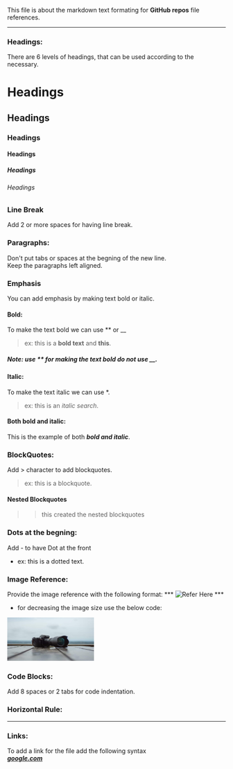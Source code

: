This file is about the markdown text formating for **GitHub repos** file references.   

---
   
### Headings:

There are 6 levels of headings, that can be used according to the necessary.
# Headings
## Headings
### Headings
#### Headings
##### Headings
###### Headings
   
### Line Break
Add 2 or more spaces for having line break.  
  
### Paragraphs:  
Don't put tabs or spaces at the begning of the new line.  
Keep the paragraphs left aligned.  
  
### Emphasis  
You can add emphasis by making text bold or italic.  
    
#### Bold:  
To make the text bold we can use ** or __  
> ex: this is a **bold text** and __this__.  
   
##### Note: use ** for making the text bold do not use __.  
    
#### Italic:  
To make the text italic we can use *.  
> ex: this is an *italic search*.  
    
#### Both bold and italic:  
This is the example of both ***bold and italic***.   
  
### BlockQuotes:
Add > character to add blockquotes.
> ex: this is a blockquote.
  
#### Nested Blockquotes
>> this created the nested blockquotes
  
### Dots at the begning:
Add - to have Dot at the front
- ex: this is a dotted text.
  
### Image Reference:
Provide the image reference with the following format:
*** ![Refer Here](./images/10.jpg) ***
- for decreasing the image size use the below code:
<img src="./images/1.jpg" width="200" height="100">
  
### Code Blocks:
Add 8 spaces or 2 tabs for code indentation.
  
### Horizontal Rule:
---
   
### Links:
To add a link for the file add the following syntax   
***[google.com](https://google.com)***  
  
